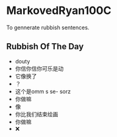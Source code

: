 # MarkovedRyan100C
To gennerate rubbish sentences.
## Rubbish Of The Day
- douty
- 你信你信你可乐是动
- 它像换了
- ？
- 这个是omm s se- sorz
- 你做嘛
- 像
- 你比我们结束绘画
- 你做嘛
- ❌
